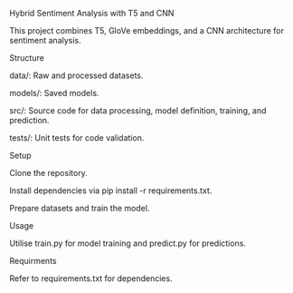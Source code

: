 Hybrid Sentiment Analysis with T5 and CNN

This project combines T5, GloVe embeddings, and a CNN architecture for sentiment analysis.

Structure





data/: Raw and processed datasets.



models/: Saved models.



src/: Source code for data processing, model definition, training, and prediction.



tests/: Unit tests for code validation.

Setup





Clone the repository.



Install dependencies via pip install -r requirements.txt.



Prepare datasets and train the model.

Usage

Utilise train.py for model training and predict.py for predictions.

Requirments

Refer to requirements.txt for dependencies.